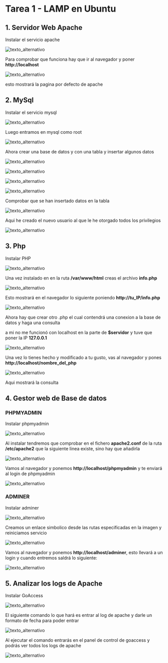 # Tarea 1 - LAMP en Ubuntu

## 1. Servidor Web Apache

Instalar el servicio apache

![texto_alternativo](entorno_web/apache_1.PNG)

Para comprobar que funciona hay que ir al navegador y poner **http://localhost**

![texto_alternativo](entorno_web/apache_2.PNG)

esto mostrará la pagina por defecto de apache

## 2. MySql

Instalar el servicio mysql

![texto_alternativo](entorno_web/mysql_1.PNG)

Luego entramos en mysql como root

![texto_alternativo](entorno_web/mysql_2.PNG)

Ahora crear una base de datos y con una tabla y insertar algunos datos

![texto_alternativo](entorno_web/mysql_3.PNG)

![texto_alternativo](entorno_web/mysql_4.PNG)

![texto_alternativo](entorno_web/mysql_5.PNG)

![texto_alternativo](entorno_web/mysql_6.PNG)

Comprobar que se han insertado datos en la tabla

![texto_alternativo](entorno_web/mysql_7.PNG)

Aqui he creado el nuevo usuario al que le he otorgado todos los privilegios 

![texto_alternativo](entorno_web/mysql_8.PNG)


## 3. Php

Instalar PHP 

![texto_alternativo](entorno_web/php_1.PNG)

Una vez instalado en en la ruta **/var/www/html** creas el archivo **info.php**

![texto_alternativo](entorno_web/php_2.PNG)

Esto mostrará en el navegador lo siguiente poniendo **http://tu_IP/info.php**

![texto_alternativo](entorno_web/php_3.PNG)

Ahora hay que crear otro .php el cual contendrá una conexion a la base de datos y haga una consulta

a mi no me funcionó con localhost en la parte de **$servidor** y tuve que poner la IP **127.0.0.1**

![texto_alternativo](entorno_web/php_4.PNG)

Una vez lo tienes hecho y modificado a tu gusto, vas al navegador y pones **http://localhost/nombre_del_php**

![texto_alternativo](entorno_web/php_5.PNG)

Aqui mostrará la consulta

## 4. Gestor web de Base de datos

### PHPMYADMIN

Instalar phpmyadmin

![texto_alternativo](entorno_web/phpmyadmin_1.PNG)

Al instalar tendremos que comprobar en el fichero **apache2.conf** de la ruta **/etc/apache2** que la siguiente linea existe, sino hay que añadirla

![texto_alternativo](entorno_web/phpmyadmin_2.PNG)

Vamos al navegador y ponemos **http://localhost/phpmyadmin** y te enviará al login de phpmyadmin


![texto_alternativo](entorno_web/phpmyadmin_3.PNG)


### ADMINER

Instalar adminer

![texto_alternativo](entorno_web/adminer_1.PNG)

Creamos un enlace simbolico desde las rutas especificadas en la imagen y reiniciamos servicio

![texto_alternativo](entorno_web/adminer_2.PNG)

Vamos al navegador y ponemos **http://localhost/adminer**, esto llevará a un login y cuando entremos saldrá lo siguiente:

![texto_alternativo](entorno_web/adminer_3.PNG)

## 5. Analizar los logs de Apache

Instalar GoAccess

![texto_alternativo](entorno_web/goaccess_1.PNG)

El siguiente comando lo que hará es entrar al log de apache y darle un formato de fecha para poder entrar

![texto_alternativo](entorno_web/goaccess_3.PNG)

Al ejecutar el comando entrarás en el panel de control de goaccess y podrás ver todos los logs de apache

![texto_alternativo](entorno_web/goaccess_2.PNG)





